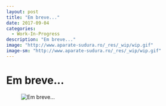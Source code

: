 ```yaml
---
layout: post
title: "Em breve..."
date: 2017-09-04
categories:
  - Work-In-Progress
description: "Em breve..."
image: "http://www.aparate-sudura.ro/_res/_wip/wip.gif"
image-sm: "http://www.aparate-sudura.ro/_res/_wip/wip.gif"
---
```


<h1>Em breve...</h3>
<figure>
  <img src="http://www.dspace3.com/underdev.gif" alt="Em breve..."/>
</figure>
